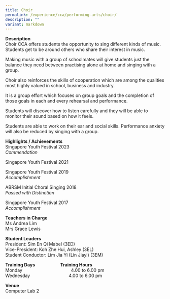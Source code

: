 ```yaml
---
title: Choir
permalink: /experience/cca/performing-arts/choir/
description: ""
variant: markdown
---
```

**Description** <br>
Choir CCA offers students the opportunity to sing different kinds of music. Students get to be around others who share their interest in music.&nbsp;

Making music with a group of schoolmates will give students just the balance they need between practising alone at home and singing with a group.&nbsp;

Choir also reinforces the skills of cooperation which are among the qualities most highly valued in school, business and industry.&nbsp;

It is a group effort which focuses on group goals and the completion of those goals in each and every rehearsal and performance.&nbsp;

Students will discover how to listen carefully and they will be able to monitor their sound based on how it feels.&nbsp;

Students are able to work on their ear and social skills. Performance anxiety will also be reduced by singing with a group.

**Highlights / Achievements** <br>
Singapore Youth Festival 2023<br>
_Commendation_

Singapore Youth Festival 2021

Singapore Youth Festival 2019 <br>
_Accomplishment_

ABRSM Initial Choral Singing 2018 <br>
_Passed with Distinction_

Singapore Youth Festival 2017 <br>
_Accomplishment_  

**Teachers in Charge** <br>
Ms Andrea Lim <br>
Mrs Grace Lewis

**Student Leaders**  
President: Sim En Qi Mabel (3ED)  <br>
Vice-President: Koh Zhe Hui, Ashley (3EL)<br>
Student Conductor: Lim Jia Yi (Lin Jiayi) (3EM)

**Training Days&nbsp;&nbsp; &nbsp;&nbsp;&nbsp; &nbsp;&nbsp;&nbsp; &nbsp;&nbsp;&nbsp; &nbsp;&nbsp;&nbsp;&nbsp;&nbsp; &nbsp;&nbsp; Training Hours** <br>
Monday&nbsp;&nbsp; &nbsp;&nbsp;&nbsp; &nbsp;&nbsp;&nbsp; &nbsp;&nbsp;&nbsp; &nbsp;&nbsp;&nbsp; &nbsp;&nbsp;&nbsp; &nbsp;&nbsp;&nbsp; &nbsp;&nbsp;&nbsp; &nbsp;&nbsp;&nbsp; &nbsp;&nbsp;&nbsp;&nbsp;4.00 to 6.00 pm  <br>
Wednesday&nbsp;&nbsp; &nbsp;&nbsp;&nbsp; &nbsp;&nbsp;&nbsp; &nbsp;&nbsp;&nbsp; &nbsp;&nbsp;&nbsp; &nbsp;&nbsp;&nbsp; &nbsp;&nbsp;&nbsp; &nbsp;&nbsp;&nbsp; 4.00 to 6.00 pm

**Venue** <br>
Computer Lab 2